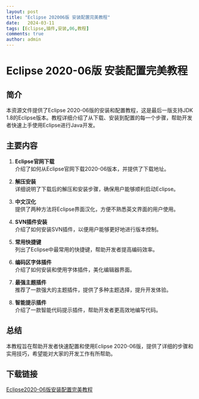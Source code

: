 ```yaml
---
layout: post
title: "Eclipse 202006版 安装配置完美教程"
date:   2024-03-11
tags: [Eclipse,插件,安装,06,教程]
comments: true
author: admin
---
```

# Eclipse 2020-06版 安装配置完美教程

## 简介
本资源文件提供了Eclipse 2020-06版的安装和配置教程，这是最后一版支持JDK 1.8的Eclipse版本。教程详细介绍了从下载、安装到配置的每一个步骤，帮助开发者快速上手使用Eclipse进行Java开发。

## 主要内容
1. **Eclipse官网下载**  
   介绍了如何从Eclipse官网下载2020-06版本，并提供了下载地址。

2. **解压安装**  
   详细说明了下载后的解压和安装步骤，确保用户能够顺利启动Eclipse。

3. **中文汉化**  
   提供了两种方法将Eclipse界面汉化，方便不熟悉英文界面的用户使用。

4. **SVN插件安装**  
   介绍了如何安装SVN插件，以便用户能够更好地进行版本控制。

5. **常用快捷键**  
   列出了Eclipse中最常用的快捷键，帮助开发者提高编码效率。

6. **编码区字体插件**  
   介绍了如何安装和使用字体插件，美化编辑器界面。

7. **最强主题插件**  
   推荐了一款强大的主题插件，提供了多种主题选择，提升开发体验。

8. **智能提示插件**  
   介绍了一款智能代码提示插件，帮助开发者更高效地编写代码。

## 总结
本教程旨在帮助开发者快速配置和使用Eclipse 2020-06版，提供了详细的步骤和实用技巧，希望能对大家的开发工作有所帮助。

## 下载链接

[Eclipse2020-06版安装配置完美教程](https://pan.quark.cn/s/f8b48468d4a2)